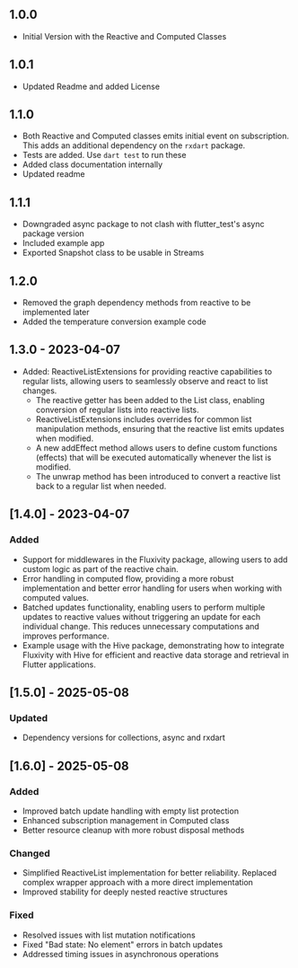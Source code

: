 ## 1.0.0

* Initial Version with the Reactive and Computed Classes

## 1.0.1

* Updated Readme and added License

## 1.1.0

* Both Reactive and Computed classes emits initial event on subscription. This adds an additional dependency on the `rxdart` package.
* Tests are added. Use `dart test` to run these
* Added class documentation internally
* Updated readme

## 1.1.1
* Downgraded async package to not clash with flutter_test's async package version
* Included example app
* Exported Snapshot class to be usable in Streams

## 1.2.0
* Removed the graph dependency methods from reactive to be implemented later
* Added the temperature conversion example code

## 1.3.0  - 2023-04-07
* Added: ReactiveListExtensions for providing reactive capabilities to regular lists, allowing users to seamlessly observe and react to list changes.
  * The reactive getter has been added to the List class, enabling conversion of regular lists into reactive lists.
  * ReactiveListExtensions includes overrides for common list manipulation methods, ensuring that the reactive list emits updates when modified.
  * A new addEffect method allows users to define custom functions (effects) that will be executed automatically whenever the list is modified.
  * The unwrap method has been introduced to convert a reactive list back to a regular list when needed.

## [1.4.0] - 2023-04-07

### Added
- Support for middlewares in the Fluxivity package, allowing users to add custom logic as part of the reactive chain.
- Error handling in computed flow, providing a more robust implementation and better error handling for users when working with computed values.
- Batched updates functionality, enabling users to perform multiple updates to reactive values without triggering an update for each individual change. This reduces unnecessary computations and improves performance.
- Example usage with the Hive package, demonstrating how to integrate Fluxivity with Hive for efficient and reactive data storage and retrieval in Flutter applications.

## [1.5.0] - 2025-05-08

### Updated
- Dependency versions for collections, async and rxdart

## [1.6.0] - 2025-05-08

### Added
- Improved batch update handling with empty list protection
- Enhanced subscription management in Computed class
- Better resource cleanup with more robust disposal methods

### Changed
- Simplified ReactiveList implementation for better reliability. Replaced complex wrapper approach with a more direct implementation
- Improved stability for deeply nested reactive structures

### Fixed
- Resolved issues with list mutation notifications
- Fixed "Bad state: No element" errors in batch updates
- Addressed timing issues in asynchronous operations
